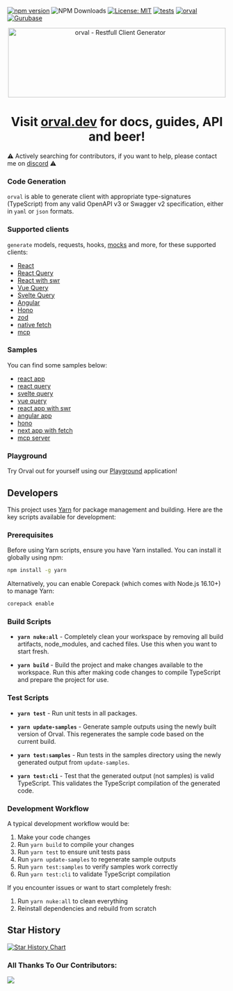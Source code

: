 [![npm version](https://badge.fury.io/js/orval.svg)](https://badge.fury.io/js/orval)
![NPM Downloads](https://img.shields.io/npm/dm/orval?color=purple)
[![License: MIT](https://img.shields.io/badge/License-MIT-yellow.svg)](https://opensource.org/licenses/MIT)
[![tests](https://github.com/orval-labs/orval/actions/workflows/tests.yaml/badge.svg)](https://github.com/orval-labs/orval/actions/workflows/tests.yaml)
[![orval](https://snyk.io/advisor/npm-package/orval/badge.svg)](https://snyk.io/advisor/npm-package/orval)
[![Gurubase](https://img.shields.io/badge/Gurubase-Ask%20Orval%20Guru-006BFF)](https://gurubase.io/g/orval)

<p align="center">
  <img src="./logo/orval-logo-horizontal.svg?raw=true" width="500" height="160" alt="orval - Restfull Client Generator" />
</p>
<h1 align="center">
  Visit <a href="https://orval.dev" target="_blank">orval.dev</a> for docs, guides, API and beer!
</h1>

⚠️ Actively searching for contributors, if you want to help, please contact me on [discord](https://discord.gg/6fC2sjDU7w) ⚠️

### Code Generation

`orval` is able to generate client with appropriate type-signatures (TypeScript) from any valid OpenAPI v3 or Swagger v2 specification, either in `yaml` or `json` formats.

### Supported clients

`generate` models, requests, hooks, [mocks](https://mswjs.io/) and more, for these supported clients:

- [React](https://react.dev/)
- [React Query](https://tanstack.com/query/latest/docs/framework/react/overview)
- [React with swr](https://swr.vercel.app/)
- [Vue Query](https://tanstack.com/query/latest/docs/framework/vue/overview)
- [Svelte Query](https://tanstack.com/query/latest/docs/framework/svelte/overview)
- [Angular](https://angular.dev/)
- [Hono](https://hono.dev/)
- [zod](https://zod.dev/)
- [native fetch](https://developer.mozilla.org/en-US/docs/Web/API/Fetch_API)
- [mcp](https://modelcontextprotocol.io/introduction)

### Samples

You can find some samples below:

- [react app](https://github.com/orval-labs/orval/tree/master/samples/react-app)
- [react query](https://github.com/orval-labs/orval/tree/master/samples/react-query)
- [svelte query](https://github.com/orval-labs/orval/tree/master/samples/svelte-query)
- [vue query](https://github.com/orval-labs/orval/tree/master/samples/vue-query)
- [react app with swr](https://github.com/orval-labs/orval/tree/master/samples/react-app-with-swr)
- [angular app](https://github.com/orval-labs/orval/tree/master/samples/angular-app)
- [hono](https://github.com/orval-labs/orval/tree/master/samples/hono)
- [next app with fetch](https://github.com/orval-labs/orval/tree/master/samples/next-app-with-fetch)
- [mcp server](https://github.com/orval-labs/orval/tree/master/samples/mcp)

### Playground

Try Orval out for yourself using our [Playground](https://orval.dev/playground) application!

## Developers

This project uses [Yarn](https://yarnpkg.com/) for package management and building. Here are the key scripts available for development:

### Prerequisites

Before using Yarn scripts, ensure you have Yarn installed. You can install it globally using npm:

```bash
npm install -g yarn
```

Alternatively, you can enable Corepack (which comes with Node.js 16.10+) to manage Yarn:

```bash
corepack enable
```

### Build Scripts

- **`yarn nuke:all`** - Completely clean your workspace by removing all build artifacts, node_modules, and cached files. Use this when you want to start fresh.

- **`yarn build`** - Build the project and make changes available to the workspace. Run this after making code changes to compile TypeScript and prepare the project for use.

### Test Scripts

- **`yarn test`** - Run unit tests in all packages.

- **`yarn update-samples`** - Generate sample outputs using the newly built version of Orval. This regenerates the sample code based on the current build.

- **`yarn test:samples`** - Run tests in the samples directory using the newly generated output from `update-samples`.

- **`yarn test:cli`** - Test that the generated output (not samples) is valid TypeScript. This validates the TypeScript compilation of the generated code.

### Development Workflow

A typical development workflow would be:

1. Make your code changes
2. Run `yarn build` to compile your changes
3. Run `yarn test` to ensure unit tests pass
4. Run `yarn update-samples` to regenerate sample outputs
5. Run `yarn test:samples` to verify samples work correctly
6. Run `yarn test:cli` to validate TypeScript compilation

If you encounter issues or want to start completely fresh:

1. Run `yarn nuke:all` to clean everything
2. Reinstall dependencies and rebuild from scratch

## Star History

<a href="https://star-history.com/#orval-labs/orval&Date">
  <picture>
    <source media="(prefers-color-scheme: dark)" srcset="https://api.star-history.com/svg?repos=orval-labs/orval&type=Date&theme=dark" />
    <source media="(prefers-color-scheme: light)" srcset="https://api.star-history.com/svg?repos=orval-labs/orval&type=Date" />
    <img alt="Star History Chart" src="https://api.star-history.com/svg?repos=orval-labs/orval&type=Date" />
  </picture>
</a>

### All Thanks To Our Contributors:

<a href="https://github.com/orval-labs/orval/graphs/contributors">
  <img src="https://contrib.rocks/image?repo=anymaniax/orval" />
</a>

